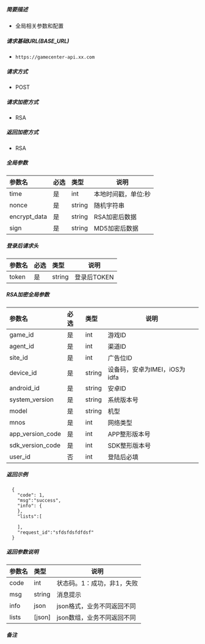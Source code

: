 

    
##### 简要描述

- 全局相关参数和配置

##### 请求基础URL(BASE_URL)
- ` https://gamecenter-api.xx.com `
  
##### 请求方式
- POST 

##### 请求加密方式
- RSA 

##### 返回加密方式
- RSA 

##### 全局参数

|参数名|必选|类型|说明|
|:----    |:---|:----- |-----   |
|time |是  |int |本地时间戳，单位:秒   |
|nonce |是  |string | 随机字符串   |
|encrypt_data |是  |string | RSA加密后数据   |
|sign |是  |string | MD5加密后数据   |

##### 登录后请求头

|参数名|必选|类型|说明|
|:----    |:---|:----- |-----   |
|token |是  |string |登录后TOKEN   |

##### RSA加密全局参数

|参数名|必选|类型|说明|
|:----    |:---|:----- |-----   |
|game_id |是  |int |游戏ID   |
|agent_id |是  |int | 渠道ID    |
|site_id     |是  |int | 广告位ID    |
|device_id     |是  |string | 设备码，安卓为IMEI，iOS为idfa    |
|android_id     |是  |string | 安卓ID    |
|system_version     |是  |string | 系统版本号    |
|model     |是  |string | 机型    |
|mnos     |是  |int | 网络类型    |
|app_version_code     |是  |int | APP整形版本号    |
|sdk_version_code     |是  |int | SDK整形版本号    |
|user_id     |否  |int | 登陆后必填    |

##### 返回示例 

``` 
  {
    "code": 1,
	"msg":"success",
    "info": {
    },
	"lists":[
	
	],
	"request_id":"sfdsfdsfdfdsf"
  }
```

##### 返回参数说明 

|参数名|类型|说明|
|:-----  |:-----|-----                           |
|code |int   |状态码。1：成功，非1，失败  |
|msg |string   |消息提示  |
|info |json   |json格式，业务不同返回不同  |
|lists |[json]   |json数组，业务不同返回不同  |

##### 备注 




